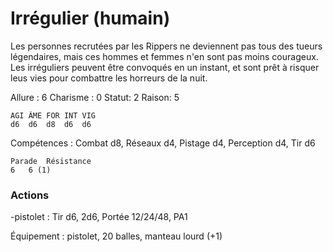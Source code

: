 # Irrégulier (humain)

Les personnes recrutées par les Rippers ne deviennent pas tous des tueurs légendaires, mais ces hommes et femmes n'en sont pas moins courageux. Les irréguliers peuvent être convoqués en un instant, et sont prêt à risquer leus vies pour combattre les horreurs de la nuit.

Allure : 6
Charisme : 0	Statut: 2
Raison: 5

	AGI	ÂME	FOR	INT	VIG
	d6	d6	d8	d6 	d6

Compétences : Combat d8, Réseaux d4, Pistage d4, Perception d4, Tir d6 

	Parade	Résistance
	6   6 (1)

### Actions
-pistolet : Tir d6, 2d6, Portée 12/24/48, PA1

Équipement : pistolet, 20 balles, manteau lourd (+1)

